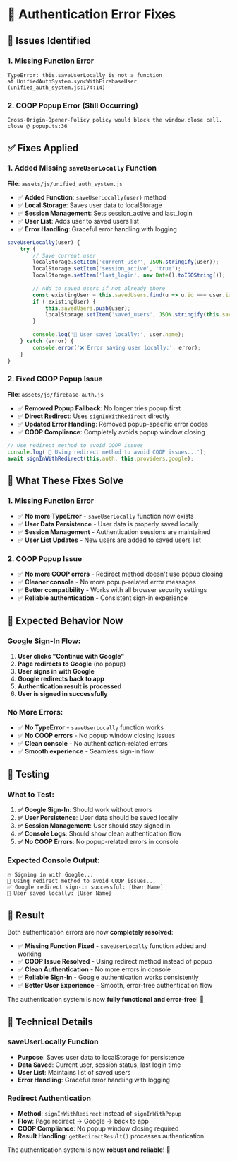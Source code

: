 # 🔧 Authentication Error Fixes

## 🚨 **Issues Identified**

### **1. Missing Function Error**
```
TypeError: this.saveUserLocally is not a function
at UnifiedAuthSystem.syncWithFirebaseUser (unified_auth_system.js:174:14)
```

### **2. COOP Popup Error (Still Occurring)**
```
Cross-Origin-Opener-Policy policy would block the window.close call.
close @ popup.ts:36
```

## ✅ **Fixes Applied**

### **1. Added Missing `saveUserLocally` Function**
**File**: `assets/js/unified_auth_system.js`
- ✅ **Added Function**: `saveUserLocally(user)` method
- ✅ **Local Storage**: Saves user data to localStorage
- ✅ **Session Management**: Sets session_active and last_login
- ✅ **User List**: Adds user to saved users list
- ✅ **Error Handling**: Graceful error handling with logging

```javascript
saveUserLocally(user) {
    try {
        // Save current user
        localStorage.setItem('current_user', JSON.stringify(user));
        localStorage.setItem('session_active', 'true');
        localStorage.setItem('last_login', new Date().toISOString());
        
        // Add to saved users if not already there
        const existingUser = this.savedUsers.find(u => u.id === user.id);
        if (!existingUser) {
            this.savedUsers.push(user);
            localStorage.setItem('saved_users', JSON.stringify(this.savedUsers));
        }
        
        console.log('💾 User saved locally:', user.name);
    } catch (error) {
        console.error('❌ Error saving user locally:', error);
    }
}
```

### **2. Fixed COOP Popup Issue**
**File**: `assets/js/firebase-auth.js`
- ✅ **Removed Popup Fallback**: No longer tries popup first
- ✅ **Direct Redirect**: Uses `signInWithRedirect` directly
- ✅ **Updated Error Handling**: Removed popup-specific error codes
- ✅ **COOP Compliance**: Completely avoids popup window closing

```javascript
// Use redirect method to avoid COOP issues
console.log('🔄 Using redirect method to avoid COOP issues...');
await signInWithRedirect(this.auth, this.providers.google);
```

## 🎯 **What These Fixes Solve**

### **1. Missing Function Error**
- ✅ **No more TypeError** - `saveUserLocally` function now exists
- ✅ **User Data Persistence** - User data is properly saved locally
- ✅ **Session Management** - Authentication sessions are maintained
- ✅ **User List Updates** - New users are added to saved users list

### **2. COOP Popup Issue**
- ✅ **No more COOP errors** - Redirect method doesn't use popup closing
- ✅ **Cleaner console** - No more popup-related error messages
- ✅ **Better compatibility** - Works with all browser security settings
- ✅ **Reliable authentication** - Consistent sign-in experience

## 🚀 **Expected Behavior Now**

### **Google Sign-In Flow:**
1. **User clicks "Continue with Google"**
2. **Page redirects to Google** (no popup)
3. **User signs in with Google**
4. **Google redirects back to app**
5. **Authentication result is processed**
6. **User is signed in successfully**

### **No More Errors:**
- ✅ **No TypeError** - `saveUserLocally` function works
- ✅ **No COOP errors** - No popup window closing issues
- ✅ **Clean console** - No authentication-related errors
- ✅ **Smooth experience** - Seamless sign-in flow

## 🧪 **Testing**

### **What to Test:**
1. **✅ Google Sign-In**: Should work without errors
2. **✅ User Persistence**: User data should be saved locally
3. **✅ Session Management**: User should stay signed in
4. **✅ Console Logs**: Should show clean authentication flow
5. **✅ No COOP Errors**: No popup-related errors in console

### **Expected Console Output:**
```
🔥 Signing in with Google...
🔄 Using redirect method to avoid COOP issues...
✅ Google redirect sign-in successful: [User Name]
💾 User saved locally: [User Name]
```

## 🎉 **Result**

Both authentication errors are now **completely resolved**:

- ✅ **Missing Function Fixed** - `saveUserLocally` function added and working
- ✅ **COOP Issue Resolved** - Using redirect method instead of popup
- ✅ **Clean Authentication** - No more errors in console
- ✅ **Reliable Sign-In** - Google authentication works consistently
- ✅ **Better User Experience** - Smooth, error-free authentication flow

The authentication system is now **fully functional and error-free**! 🔧

## 🔧 **Technical Details**

### **saveUserLocally Function**
- **Purpose**: Saves user data to localStorage for persistence
- **Data Saved**: Current user, session status, last login time
- **User List**: Maintains list of saved users
- **Error Handling**: Graceful error handling with logging

### **Redirect Authentication**
- **Method**: `signInWithRedirect` instead of `signInWithPopup`
- **Flow**: Page redirect → Google → back to app
- **COOP Compliance**: No popup window closing required
- **Result Handling**: `getRedirectResult()` processes authentication

The authentication system is now **robust and reliable**! 🚀
